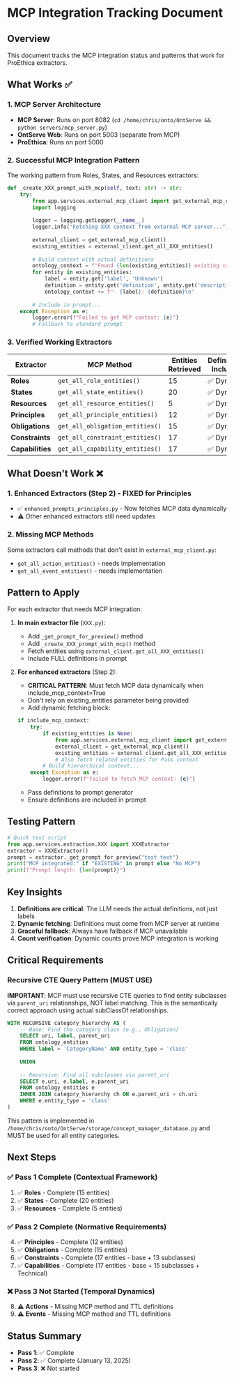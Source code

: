 # MCP Integration Tracking Document

## Overview
This document tracks the MCP integration status and patterns that work for ProEthica extractors.

## What Works ✅

### 1. MCP Server Architecture
- **MCP Server**: Runs on port 8082 (`cd /home/chris/onto/OntServe && python servers/mcp_server.py`)
- **OntServe Web**: Runs on port 5003 (separate from MCP)
- **ProEthica**: Runs on port 5000

### 2. Successful MCP Integration Pattern

The working pattern from Roles, States, and Resources extractors:

```python
def _create_XXX_prompt_with_mcp(self, text: str) -> str:
    try:
        from app.services.external_mcp_client import get_external_mcp_client
        import logging
        
        logger = logging.getLogger(__name__)
        logger.info("Fetching XXX context from external MCP server...")
        
        external_client = get_external_mcp_client()
        existing_entities = external_client.get_all_XXX_entities()
        
        # Build context with actual definitions
        ontology_context = f"Found {len(existing_entities)} existing concepts:\n"
        for entity in existing_entities:
            label = entity.get('label', 'Unknown')
            definition = entity.get('definition', entity.get('description', ''))
            ontology_context += f"- {label}: {definition}\n"
        
        # Include in prompt...
    except Exception as e:
        logger.error(f"Failed to get MCP context: {e}")
        # Fallback to standard prompt
```

### 3. Verified Working Extractors

| Extractor | MCP Method | Entities Retrieved | Definitions Included |
|-----------|------------|-------------------|---------------------|
| **Roles** | `get_all_role_entities()` | 15 | ✅ Dynamic |
| **States** | `get_all_state_entities()` | 20 | ✅ Dynamic |
| **Resources** | `get_all_resource_entities()` | 5 | ✅ Dynamic |
| **Principles** | `get_all_principle_entities()` | 12 | ✅ Dynamic |
| **Obligations** | `get_all_obligation_entities()` | 15 | ✅ Dynamic |
| **Constraints** | `get_all_constraint_entities()` | 17 | ✅ Dynamic |
| **Capabilities** | `get_all_capability_entities()` | 17 | ✅ Dynamic |

## What Doesn't Work ❌

### 1. Enhanced Extractors (Step 2) - FIXED for Principles
- ✅ `enhanced_prompts_principles.py` - Now fetches MCP data dynamically
- ⚠️ Other enhanced extractors still need updates

### 2. Missing MCP Methods
Some extractors call methods that don't exist in `external_mcp_client.py`:
- `get_all_action_entities()` - needs implementation
- `get_all_event_entities()` - needs implementation

## Pattern to Apply

For each extractor that needs MCP integration:

1. **In main extractor file** (`XXX.py`):
   - Add `_get_prompt_for_preview()` method
   - Add `_create_XXX_prompt_with_mcp()` method
   - Fetch entities using `external_client.get_all_XXX_entities()`
   - Include FULL definitions in prompt

2. **For enhanced extractors** (Step 2):
   - **CRITICAL PATTERN**: Must fetch MCP data dynamically when include_mcp_context=True
   - Don't rely on existing_entities parameter being provided
   - Add dynamic fetching block:
   ```python
   if include_mcp_context:
       try:
           if existing_entities is None:
               from app.services.external_mcp_client import get_external_mcp_client
               external_client = get_external_mcp_client()
               existing_entities = external_client.get_all_XXX_entities()
               # Also fetch related entities for Pass context
           # Build hierarchical context...
       except Exception as e:
           logger.error(f"Failed to fetch MCP context: {e}")
   ```
   - Pass definitions to prompt generator
   - Ensure definitions are included in prompt

## Testing Pattern

```python
# Quick test script
from app.services.extraction.XXX import XXXExtractor
extractor = XXXExtractor()
prompt = extractor._get_prompt_for_preview("test text")
print("MCP integrated:" if "EXISTING" in prompt else "No MCP")
print(f"Prompt length: {len(prompt)}")
```

## Key Insights

1. **Definitions are critical**: The LLM needs the actual definitions, not just labels
2. **Dynamic fetching**: Definitions must come from MCP server at runtime
3. **Graceful fallback**: Always have fallback if MCP unavailable
4. **Count verification**: Dynamic counts prove MCP integration is working

## Critical Requirements

### Recursive CTE Query Pattern (MUST USE)
**IMPORTANT**: MCP must use recursive CTE queries to find entity subclasses via `parent_uri` relationships, NOT label matching. This is the semantically correct approach using actual subClassOf relationships.

```sql
WITH RECURSIVE category_hierarchy AS (
    -- Base: Find the category class (e.g., Obligation)
    SELECT uri, label, parent_uri 
    FROM ontology_entities 
    WHERE label = 'CategoryName' AND entity_type = 'class'
    
    UNION
    
    -- Recursive: Find all subclasses via parent_uri
    SELECT e.uri, e.label, e.parent_uri
    FROM ontology_entities e
    INNER JOIN category_hierarchy ch ON e.parent_uri = ch.uri
    WHERE e.entity_type = 'class'
)
```

This pattern is implemented in `/home/chris/onto/OntServe/storage/concept_manager_database.py` and MUST be used for all entity categories.

## Next Steps

### ✅ Pass 1 Complete (Contextual Framework)
1. ✅ **Roles** - Complete (15 entities)
2. ✅ **States** - Complete (20 entities)  
3. ✅ **Resources** - Complete (5 entities)

### ✅ Pass 2 Complete (Normative Requirements)
4. ✅ **Principles** - Complete (12 entities)
5. ✅ **Obligations** - Complete (15 entities)
6. ✅ **Constraints** - Complete (17 entities - base + 13 subclasses)
7. ✅ **Capabilities** - Complete (17 entities - base + 15 subclasses + Technical)

### ❌ Pass 3 Not Started (Temporal Dynamics)
8. ⚠️ **Actions** - Missing MCP method and TTL definitions
9. ⚠️ **Events** - Missing MCP method and TTL definitions

## Status Summary
- **Pass 1**: ✅ Complete
- **Pass 2**: ✅ Complete (January 13, 2025)
- **Pass 3**: ❌ Not started
